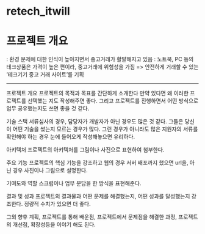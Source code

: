 # retech_itwill

# 프로젝트 개요
: 환경 문제에 대한 인식이 높아지면서 중고거래가 활발해지고 있음
: 노트북, PC 등의 테크상품은 가격이 높은 편이라, 
  중고거래에 위험성을 가짐
=> 안전하게 거래할 수 있는 ‘테크기기 중고 거래 사이트’를 기획

---------------------------------------------------------------------
프로젝트 개요
프로젝트의 목적과 목표를 간단하게 소개한다 만약 있다면 왜 이러한 프로젝트를 선택했는 지도 작성해주면 좋다. 그리고 프로젝트를 진행하면서 어떤 방식으로 업무 공유했는지도 쓰면 좋을 것 같다.

기술 스택
서류심사의 경우, 담당자가 개발자가 아닌 경우도 많은 것 같다. 그들은 당신이 어떤 기술을 썼는지 모르는 경우가 많다. 그런 경우가 아니라도 많은 지원자의 서류를 확인해야 하는 경우 눈에 들어오게 작성해놓으면 유리하다.

아키텍처
프로젝트의 아키텍처를 그림이나 사진으로 표현하여 첨부한다.

주요 기능
프로젝트의 핵심 기능을 강조하고 웹의 경우 서버 배포까지 했으면 url을, 아닌 경우 사진이나 그림으로 설명한다.

기여도와 역할
스크럼이나 업무 분담을 한 방식을 표현해준다.

결과 및 성과
프로젝트의 결과물과 어떤 문제를 해결했는지, 어떤 성과를 달성했는지 강조한다. 정량적 수치가 있으면 더 좋다.

그외
향후 계획, 프로젝트를 통해 배운점, 프로젝트에서 문제점을 해결한 과정, 프로젝트의 개선점, 확장성등을 이야기 해도 된다.
